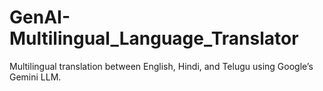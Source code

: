 # GenAI-Multilingual_Language_Translator
Multilingual translation between English, Hindi, and Telugu using Google’s Gemini LLM.
